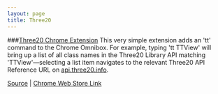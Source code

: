 ```yaml
---
layout: page
title: Three20
---
```


###[Three20 Chrome Extension](./chrome-extension)
This very simple extension adds an 'tt' command to the Chrome Omnibox. For example, typing 'tt TTView' will bring up a list of all class names in the Three20 Library API matching 'TTView'—selecting a list item navigates to the relevant Three20 API Reference URL on [api.three20.info](http://api.three20.info). 

[Source](https://github.com/jwang/three20-chrome-extension) | [Chrome Web Store Link](https://chrome.google.com/extensions/detail/nbkcgmaaghokgoidfhfdddlgolegpknf?hl=en)